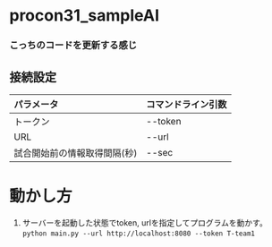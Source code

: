# procon31_sampleAI
### こっちのコードを更新する感じ

## 接続設定

| パラメータ |  コマンドライン引数 |
| :--- |  :--- |
| トークン | --token |
| URL |  --url |
| 試合開始前の情報取得間隔(秒) | --sec |

# 動かし方
1. サーバーを起動した状態でtoken, urlを指定してプログラムを動かす。 `python main.py --url http://localhost:8080 --token T-team1`